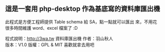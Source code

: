 這是一套用 php-desktop 作為基底寫的資料庫匯出機
-------------------------------------------------
此程式是方便工程師提供 Table schema 給 SA，點一點就可以匯出
來，不用花很多時間維護 word、excel 檔案了 :D


程式說明：http://3wa.tw 資料庫匯出機
作者：羽山秋人                      
版本：V1.0
版權：GPL & MIT 喜歡就拿去用吧

